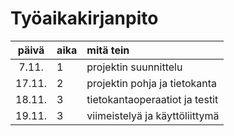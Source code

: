 # Työaikakirjanpito

| päivä  | aika | mitä tein                      |
| :----: | :--- | :----------------------------- |
| 7.11.  | 1    | projektin suunnittelu          |
| 17.11. | 2    | projektin pohja ja tietokanta  |
| 18.11. | 3    | tietokantaoperaatiot ja testit |
| 19.11. | 3    | viimeistelyä ja käyttöliittymä |
